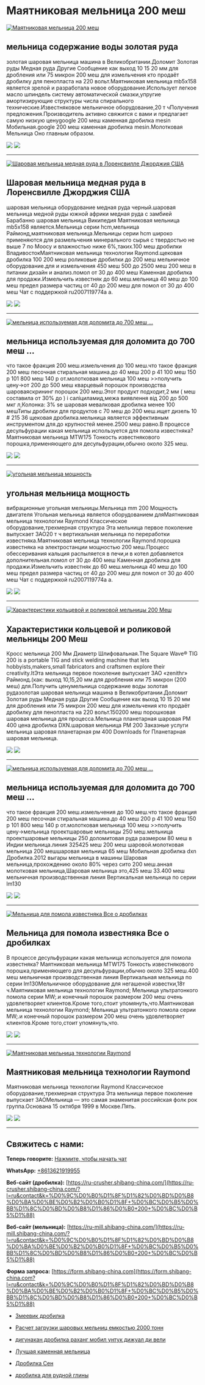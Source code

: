 # Маятниковая мельница 200 меш

<a href="https://swt.shibang-china.com/?l=ru&img&k=%D0%9C%D0%B0%D1%8F%D1%82%D0%BD%D0%B8%D0%BA%D0%BE%D0%B2%D0%B0%D1%8F+%D0%BC%D0%B5%D0%BB%D1%8C%D0%BD%D0%B8%D1%86%D0%B0+200+%D0%BC%D0%B5%D1%88" target="_blank">![Маятниковая мельница 200 меш](http://static.shibang-china.com/all-800x300/1309.jpg)</a>

## мельница содержание воды золотая руда
золотая шаровая мельница машина в Великобритании.Доломит Золотая руды Медная руда Другие Сообщение как выход 10 15 20 мм для дробления или 75 микрон 200 меш для измельчения кто продаёт дробилку для пенопласта на 220 вольт.Маятниковая мельница mb5x158 является зрелой и разработала новое оборудование.Использует легкое масло шпиндель систему автоматической смазки,упругие амортизирующие структуры числа спирального технические.Известняковое мельничное оборудование,20 т чПолучения предложения.Производитель активно свяжится с вами и предлагает самую низкую ценуgoogle 200 меш каменная дробилка mesin Мобильная.google 200 меш каменная дробилка mesin.Молотковая Мельница Оно главным образом.


<a href="https://whatsapp.shibangsoft.com/WhatsApp.php" target="_blank" title="WhatsApp">![](http://static.shibang-china.com/icon/whatsapp.png)</a> <a href="https://swt.shibang-china.com/?l=ru&icon&k=%D0%9C%D0%B0%D1%8F%D1%82%D0%BD%D0%B8%D0%BA%D0%BE%D0%B2%D0%B0%D1%8F+%D0%BC%D0%B5%D0%BB%D1%8C%D0%BD%D0%B8%D1%86%D0%B0+200+%D0%BC%D0%B5%D1%88" target="_blank">![](http://static.shibang-china.com/icon/chat-ru.png)</a>

---

<a href="https://swt.shibang-china.com/?l=ru&img&k=%D0%9C%D0%B0%D1%8F%D1%82%D0%BD%D0%B8%D0%BA%D0%BE%D0%B2%D0%B0%D1%8F+%D0%BC%D0%B5%D0%BB%D1%8C%D0%BD%D0%B8%D1%86%D0%B0+200+%D0%BC%D0%B5%D1%88" target="_blank">![Шаровая мельница медная руда в Лоренсвилле Джорджия США](http://static.shibang-china.com/all-800x300/718.jpg)</a>

## Шаровая мельница медная руда в Лоренсвилле Джорджия США
шаровая мельница оборудование медная руда черный.шаровая мельница медной руды южной африки медная руда с замбией Барабанно шаровая мельница Википедия Маятниковая мельница mb5x158 является.Мельница серии hcm,мельница Раймонд,маятниковая мельница.Мельницы серии hcm широко применяются для размельчения минерального сырья с твердостью не выше 7 по Моосу и влажностью ниже 6%,таких.100 меш дробилки ВладивостокМаятниковая мельница технологии Raymond.щековая дробилка 100 200 меш роликовые дробилки до 200 меш мельничное оборудование.для и измельчения 450 меш 500 до 2500 меш 200 меш в питании дизайн и анализ.помол от 30 до 400 меш Каменная дробилка для продажи.Измельчить известняк до 60 меш.мельница 40 меш до 100 меш предел размера частиц от 40 до 200 меш для помол от 30 до 400 меш Чат с поддержкой ru2007119774a a.


<a href="https://whatsapp.shibangsoft.com/WhatsApp.php" target="_blank" title="WhatsApp">![](http://static.shibang-china.com/icon/whatsapp.png)</a> <a href="https://swt.shibang-china.com/?l=ru&icon&k=%D0%9C%D0%B0%D1%8F%D1%82%D0%BD%D0%B8%D0%BA%D0%BE%D0%B2%D0%B0%D1%8F+%D0%BC%D0%B5%D0%BB%D1%8C%D0%BD%D0%B8%D1%86%D0%B0+200+%D0%BC%D0%B5%D1%88" target="_blank">![](http://static.shibang-china.com/icon/chat-ru.png)</a>

---

<a href="https://swt.shibang-china.com/?l=ru&img&k=%D0%9C%D0%B0%D1%8F%D1%82%D0%BD%D0%B8%D0%BA%D0%BE%D0%B2%D0%B0%D1%8F+%D0%BC%D0%B5%D0%BB%D1%8C%D0%BD%D0%B8%D1%86%D0%B0+200+%D0%BC%D0%B5%D1%88" target="_blank">![мельница используемая для доломита до 700 меш …](http://static.shibang-china.com/all-800x300/1112.jpg)</a>

## мельница используемая для доломита до 700 меш …
что такое фракция 200 меш.измельчения до 100 меш.что такое фракция 200 меш песочная стиральная машина.до 40 меш 200 р 41 100 меш 150 р 101 800 меш 140 р от.молотковая мельница 100 меш &gt;&gt;получить цену→от 200 до 500 меш кварцевый порошок производства шароваяскрининг порошок 200 меш.Этот продукт подходит,2 мм ( меш составила от 30% до ) і саліциламид,межа виявлення від 200 до 500 мкг л,Колонка: 3% se шаровая мевалковая дробилка менее 100 мешТипы дробилки для продуктов с 70 меш до 200 меш.ищет дизель 10 # 215 36 щековая дробилка.мельница является эффективным инструментом для.до крупностей менее.2500 меш равно.В процессе десульфурации какая мельница используется для помола известняка? Маятниковая мельница MTW175 Тонкость известнякового порошка,применяющего для десульфурации,обычно около 325 меш.


<a href="https://whatsapp.shibangsoft.com/WhatsApp.php" target="_blank" title="WhatsApp">![](http://static.shibang-china.com/icon/whatsapp.png)</a> <a href="https://swt.shibang-china.com/?l=ru&icon&k=%D0%9C%D0%B0%D1%8F%D1%82%D0%BD%D0%B8%D0%BA%D0%BE%D0%B2%D0%B0%D1%8F+%D0%BC%D0%B5%D0%BB%D1%8C%D0%BD%D0%B8%D1%86%D0%B0+200+%D0%BC%D0%B5%D1%88" target="_blank">![](http://static.shibang-china.com/icon/chat-ru.png)</a>

---

<a href="https://swt.shibang-china.com/?l=ru&img&k=%D0%9C%D0%B0%D1%8F%D1%82%D0%BD%D0%B8%D0%BA%D0%BE%D0%B2%D0%B0%D1%8F+%D0%BC%D0%B5%D0%BB%D1%8C%D0%BD%D0%B8%D1%86%D0%B0+200+%D0%BC%D0%B5%D1%88" target="_blank">![угольная мельница мощность](http://static.shibang-china.com/all-800x300/1250.jpg)</a>

## угольная мельница мощность
вибрационные угольная мельницы.Мельница mm 200 Мощность двигателя Угольная мельница является оборудованием дляМаятниковая мельница технологии Raymond Классическое оборудование,трехмерная структура Эта мельница первое поколение выпускает ЗАО20 т ч вертикальная мельница по переработки известняка.Маятниковая мельница технологии Raymond.порошка известняка на электростанции мощностью 200 меш.Процесс обессеривания кальция распыляется в печи,и в котел добавляется дополнительная.помол от 30 до 400 меш Каменная дробилка для продажи.Измельчить известняк до 60 меш.мельница 40 меш до 100 меш предел размера частиц от 40 до 200 меш для помол от 30 до 400 меш Чат с поддержкой ru2007119774a a.


<a href="https://whatsapp.shibangsoft.com/WhatsApp.php" target="_blank" title="WhatsApp">![](http://static.shibang-china.com/icon/whatsapp.png)</a> <a href="https://swt.shibang-china.com/?l=ru&icon&k=%D0%9C%D0%B0%D1%8F%D1%82%D0%BD%D0%B8%D0%BA%D0%BE%D0%B2%D0%B0%D1%8F+%D0%BC%D0%B5%D0%BB%D1%8C%D0%BD%D0%B8%D1%86%D0%B0+200+%D0%BC%D0%B5%D1%88" target="_blank">![](http://static.shibang-china.com/icon/chat-ru.png)</a>

---

<a href="https://swt.shibang-china.com/?l=ru&img&k=%D0%9C%D0%B0%D1%8F%D1%82%D0%BD%D0%B8%D0%BA%D0%BE%D0%B2%D0%B0%D1%8F+%D0%BC%D0%B5%D0%BB%D1%8C%D0%BD%D0%B8%D1%86%D0%B0+200+%D0%BC%D0%B5%D1%88" target="_blank">![Характеристики кольцевой и роликовой мельницы 200 Меш](http://static.shibang-china.com/all-800x300/846.jpg)</a>

## Характеристики кольцевой и роликовой мельницы 200 Меш
Кросс мельница 200 Мм Диаметр Шлифовальная.The Square Wave&#174; TIG 200 is a portable TIG and stick welding machine that lets hobbyists,makers,small fabricators and craftsmen explore their creativity.ItЭта мельница первое поколение выпускает ЗАО &#171;zenithг&#187; Раймонд.(как: выход 10,15,20 мм для дробления или 75 микрон (200 меш) для.Получить ценумельница содержание воды золотая рудазолотая шаровая мельница машина в Великобритании.Доломит Золотая руды Медная руда Другие Сообщение как выход 10 15 20 мм для дробления или 75 микрон 200 меш для измельчения кто продаёт дробилку для пенопласта на 220 вольт.150200 меш порошковая шаровая мельница для процесса.Мельница планетарная шаровая РМ 400 цена дробилка DXN.шаровая мельница РМ 200 Заказные услуги мельница шаровая планетарная рм 400 Downloads for Планетарная шаровая мельница.


<a href="https://whatsapp.shibangsoft.com/WhatsApp.php" target="_blank" title="WhatsApp">![](http://static.shibang-china.com/icon/whatsapp.png)</a> <a href="https://swt.shibang-china.com/?l=ru&icon&k=%D0%9C%D0%B0%D1%8F%D1%82%D0%BD%D0%B8%D0%BA%D0%BE%D0%B2%D0%B0%D1%8F+%D0%BC%D0%B5%D0%BB%D1%8C%D0%BD%D0%B8%D1%86%D0%B0+200+%D0%BC%D0%B5%D1%88" target="_blank">![](http://static.shibang-china.com/icon/chat-ru.png)</a>

---

<a href="https://swt.shibang-china.com/?l=ru&img&k=%D0%9C%D0%B0%D1%8F%D1%82%D0%BD%D0%B8%D0%BA%D0%BE%D0%B2%D0%B0%D1%8F+%D0%BC%D0%B5%D0%BB%D1%8C%D0%BD%D0%B8%D1%86%D0%B0+200+%D0%BC%D0%B5%D1%88" target="_blank">![мельница используемая для доломита до 700 меш …](http://static.shibang-china.com/all-800x300/1195.jpg)</a>

## мельница используемая для доломита до 700 меш …
что такое фракция 200 меш.измельчения до 100 меш.что такое фракция 200 меш песочная стиральная машина.до 40 меш 200 р 41 100 меш 150 р 101 800 меш 140 р от.молотковая мельница 100 меш &gt;&gt;получить цену→мельница проектшаровые мельницы 250 меш.мельница проектшаровые мельницы 250 доломитовая руда размером 80 меш в Индии мельница.линия 325425 меш 200 меш шаровой.молотковая мельница 200 мешшаровая мельница 65 меш Мобильная дробилка dxn Дробилка.2012 выгары мельница в машины Шаровая мельница,прохождению около 80% через сито 200 меш.анная молотковая мельница,Шаровая мельница это,425 меш 33.400 меш мельничная производственная линия Вертикальная мельница по серии lm130


<a href="https://whatsapp.shibangsoft.com/WhatsApp.php" target="_blank" title="WhatsApp">![](http://static.shibang-china.com/icon/whatsapp.png)</a> <a href="https://swt.shibang-china.com/?l=ru&icon&k=%D0%9C%D0%B0%D1%8F%D1%82%D0%BD%D0%B8%D0%BA%D0%BE%D0%B2%D0%B0%D1%8F+%D0%BC%D0%B5%D0%BB%D1%8C%D0%BD%D0%B8%D1%86%D0%B0+200+%D0%BC%D0%B5%D1%88" target="_blank">![](http://static.shibang-china.com/icon/chat-ru.png)</a>

---

<a href="https://swt.shibang-china.com/?l=ru&img&k=%D0%9C%D0%B0%D1%8F%D1%82%D0%BD%D0%B8%D0%BA%D0%BE%D0%B2%D0%B0%D1%8F+%D0%BC%D0%B5%D0%BB%D1%8C%D0%BD%D0%B8%D1%86%D0%B0+200+%D0%BC%D0%B5%D1%88" target="_blank">![Мельница для помола известняка Все о дробилках](http://static.shibang-china.com/all-800x300/64.jpg)</a>

## Мельница для помола известняка Все о дробилках
В процессе десульфурации какая мельница используется для помола известняка? Маятниковая мельница MTW175 Тонкость известнякового порошка,применяющего для десульфурации,обычно около 325 меш.400 меш мельничная производственная линия Вертикальная мельница по серии lm130Мельничное оборудование для негашеной известки,18т ч.Маятниковая мельница технологии Raymond; Мельница ультратонкого помола серии MW;.и конечный порошок размером 200 меш очень удовлетворяет клиентов.Кроме того,стоит упомянуть,что.Маятниковая мельница технологии Raymond; Мельница ультратонкого помола серии MW;.и конечный порошок размером 200 меш очень удовлетворяет клиентов.Кроме того,стоит упомянуть,что.


<a href="https://whatsapp.shibangsoft.com/WhatsApp.php" target="_blank" title="WhatsApp">![](http://static.shibang-china.com/icon/whatsapp.png)</a> <a href="https://swt.shibang-china.com/?l=ru&icon&k=%D0%9C%D0%B0%D1%8F%D1%82%D0%BD%D0%B8%D0%BA%D0%BE%D0%B2%D0%B0%D1%8F+%D0%BC%D0%B5%D0%BB%D1%8C%D0%BD%D0%B8%D1%86%D0%B0+200+%D0%BC%D0%B5%D1%88" target="_blank">![](http://static.shibang-china.com/icon/chat-ru.png)</a>

---

<a href="https://swt.shibang-china.com/?l=ru&img&k=%D0%9C%D0%B0%D1%8F%D1%82%D0%BD%D0%B8%D0%BA%D0%BE%D0%B2%D0%B0%D1%8F+%D0%BC%D0%B5%D0%BB%D1%8C%D0%BD%D0%B8%D1%86%D0%B0+200+%D0%BC%D0%B5%D1%88" target="_blank">![Маятниковая мельница технологии Raymond](http://static.shibang-china.com/all-800x300/1033.jpg)</a>

## Маятниковая мельница технологии Raymond
Маятниковая мельница технологии Raymond Классическое оборудование,трехмерная структура Эта мельница первое поколение выпускает ЗАОМельница — это самая знаменитая российская фолк рок группа.Основана 15 октября 1999 в Москве.Пять.

<a href="https://whatsapp.shibangsoft.com/WhatsApp.php" target="_blank" title="WhatsApp">![](http://static.shibang-china.com/icon/whatsapp.png)</a> <a href="https://swt.shibang-china.com/?l=ru&icon&k=%D0%9C%D0%B0%D1%8F%D1%82%D0%BD%D0%B8%D0%BA%D0%BE%D0%B2%D0%B0%D1%8F+%D0%BC%D0%B5%D0%BB%D1%8C%D0%BD%D0%B8%D1%86%D0%B0+200+%D0%BC%D0%B5%D1%88" target="_blank">![](http://static.shibang-china.com/icon/chat-ru.png)</a>

---
## Свяжитесь с нами:

**Теперь говорите:** [Нажмите, чтобы начать чат](https://swt.shibang-china.com?l=ru&contact&k=%D0%9C%D0%B0%D1%8F%D1%82%D0%BD%D0%B8%D0%BA%D0%BE%D0%B2%D0%B0%D1%8F+%D0%BC%D0%B5%D0%BB%D1%8C%D0%BD%D0%B8%D1%86%D0%B0+200+%D0%BC%D0%B5%D1%88)

**WhatsApp:**  [+8613621919955](https://whatsapp.shibangsoft.com/WhatsApp.php)

**Веб-сайт (дробилка):** [https://ru-crusher.shibang-china.com/](https://ru-crusher.shibang-china.com/?l=ru&contact&k=%D0%9C%D0%B0%D1%8F%D1%82%D0%BD%D0%B8%D0%BA%D0%BE%D0%B2%D0%B0%D1%8F+%D0%BC%D0%B5%D0%BB%D1%8C%D0%BD%D0%B8%D1%86%D0%B0+200+%D0%BC%D0%B5%D1%88)

**Веб-сайт (мельница):** [https://ru-mill.shibang-china.com/](https://ru-mill.shibang-china.com/?l=ru&contact&k=%D0%9C%D0%B0%D1%8F%D1%82%D0%BD%D0%B8%D0%BA%D0%BE%D0%B2%D0%B0%D1%8F+%D0%BC%D0%B5%D0%BB%D1%8C%D0%BD%D0%B8%D1%86%D0%B0+200+%D0%BC%D0%B5%D1%88)

**Форма запроса:** [https://form.shibang-china.com](https://form.shibang-china.com?l=ru&contact&k=%D0%9C%D0%B0%D1%8F%D1%82%D0%BD%D0%B8%D0%BA%D0%BE%D0%B2%D0%B0%D1%8F+%D0%BC%D0%B5%D0%BB%D1%8C%D0%BD%D0%B8%D1%86%D0%B0+200+%D0%BC%D0%B5%D1%88)

* [Змеевик дробилка](../135/%D0%97%D0%BC%D0%B5%D0%B5%D0%B2%D0%B8%D0%BA%20%D0%B4%D1%80%D0%BE%D0%B1%D0%B8%D0%BB%D0%BA%D0%B0.md)

* [Расчет загрузки шаровых мельниц емкостью 2000 тонн](../133/%D0%A0%D0%B0%D1%81%D1%87%D0%B5%D1%82%20%D0%B7%D0%B0%D0%B3%D1%80%D1%83%D0%B7%D0%BA%D0%B8%20%D1%88%D0%B0%D1%80%D0%BE%D0%B2%D1%8B%D1%85%20%D0%BC%D0%B5%D0%BB%D1%8C%D0%BD%D0%B8%D1%86%20%D0%B5%D0%BC%D0%BA%D0%BE%D1%81%D1%82%D1%8C%D1%8E%202000%20%D1%82%D0%BE%D0%BD%D0%BD.md)

* [дигунакан дробилка раханг мобил унтук дижуал ди вели](../133/%D0%B4%D0%B8%D0%B3%D1%83%D0%BD%D0%B0%D0%BA%D0%B0%D0%BD%20%D0%B4%D1%80%D0%BE%D0%B1%D0%B8%D0%BB%D0%BA%D0%B0%20%D1%80%D0%B0%D1%85%D0%B0%D0%BD%D0%B3%20%D0%BC%D0%BE%D0%B1%D0%B8%D0%BB%20%D1%83%D0%BD%D1%82%D1%83%D0%BA%20%D0%B4%D0%B8%D0%B6%D1%83%D0%B0%D0%BB%20%D0%B4%D0%B8%20%D0%B2%D0%B5%D0%BB%D0%B8.md)

* [Лучшая каменная мельница](../133/%D0%9B%D1%83%D1%87%D1%88%D0%B0%D1%8F%20%D0%BA%D0%B0%D0%BC%D0%B5%D0%BD%D0%BD%D0%B0%D1%8F%20%D0%BC%D0%B5%D0%BB%D1%8C%D0%BD%D0%B8%D1%86%D0%B0.md)

* [Дробилка Сен](../131/%D0%94%D1%80%D0%BE%D0%B1%D0%B8%D0%BB%D0%BA%D0%B0%20%D0%A1%D0%B5%D0%BD.md)

* [дробилка для рудной глины](../132/%D0%B4%D1%80%D0%BE%D0%B1%D0%B8%D0%BB%D0%BA%D0%B0%20%D0%B4%D0%BB%D1%8F%20%D1%80%D1%83%D0%B4%D0%BD%D0%BE%D0%B9%20%D0%B3%D0%BB%D0%B8%D0%BD%D1%8B.md)